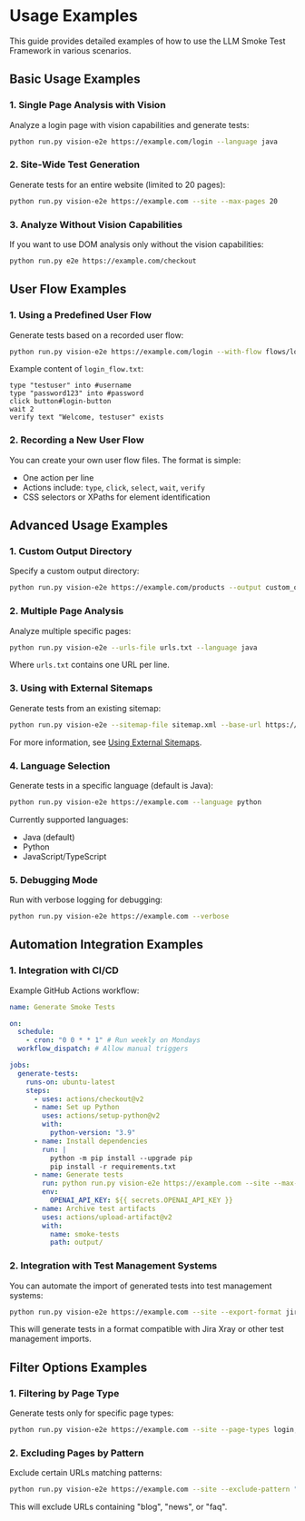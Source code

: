 # Usage Examples

This guide provides detailed examples of how to use the LLM Smoke Test Framework in various scenarios.

## Basic Usage Examples

### 1. Single Page Analysis with Vision

Analyze a login page with vision capabilities and generate tests:

```bash
python run.py vision-e2e https://example.com/login --language java
```

### 2. Site-Wide Test Generation

Generate tests for an entire website (limited to 20 pages):

```bash
python run.py vision-e2e https://example.com --site --max-pages 20
```

### 3. Analyze Without Vision Capabilities

If you want to use DOM analysis only without the vision capabilities:

```bash
python run.py e2e https://example.com/checkout
```

## User Flow Examples

### 1. Using a Predefined User Flow

Generate tests based on a recorded user flow:

```bash
python run.py vision-e2e https://example.com/login --with-flow flows/login_flow.txt
```

Example content of `login_flow.txt`:

```
type "testuser" into #username
type "password123" into #password
click button#login-button
wait 2
verify text "Welcome, testuser" exists
```

### 2. Recording a New User Flow

You can create your own user flow files. The format is simple:

- One action per line
- Actions include: `type`, `click`, `select`, `wait`, `verify`
- CSS selectors or XPaths for element identification

## Advanced Usage Examples

### 1. Custom Output Directory

Specify a custom output directory:

```bash
python run.py vision-e2e https://example.com/products --output custom_output
```

### 2. Multiple Page Analysis

Analyze multiple specific pages:

```bash
python run.py vision-e2e --urls-file urls.txt --language java
```

Where `urls.txt` contains one URL per line.

### 3. Using with External Sitemaps

Generate tests from an existing sitemap:

```bash
python run.py vision-e2e --sitemap-file sitemap.xml --base-url https://example.com
```

For more information, see [Using External Sitemaps](../advanced/using-external-sitemaps.md).

### 4. Language Selection

Generate tests in a specific language (default is Java):

```bash
python run.py vision-e2e https://example.com --language python
```

Currently supported languages:

- Java (default)
- Python
- JavaScript/TypeScript

### 5. Debugging Mode

Run with verbose logging for debugging:

```bash
python run.py vision-e2e https://example.com --verbose
```

## Automation Integration Examples

### 1. Integration with CI/CD

Example GitHub Actions workflow:

```yaml
name: Generate Smoke Tests

on:
  schedule:
    - cron: "0 0 * * 1" # Run weekly on Mondays
  workflow_dispatch: # Allow manual triggers

jobs:
  generate-tests:
    runs-on: ubuntu-latest
    steps:
      - uses: actions/checkout@v2
      - name: Set up Python
        uses: actions/setup-python@v2
        with:
          python-version: "3.9"
      - name: Install dependencies
        run: |
          python -m pip install --upgrade pip
          pip install -r requirements.txt
      - name: Generate tests
        run: python run.py vision-e2e https://example.com --site --max-pages 10
        env:
          OPENAI_API_KEY: ${{ secrets.OPENAI_API_KEY }}
      - name: Archive test artifacts
        uses: actions/upload-artifact@v2
        with:
          name: smoke-tests
          path: output/
```

### 2. Integration with Test Management Systems

You can automate the import of generated tests into test management systems:

```bash
python run.py vision-e2e https://example.com --site --export-format jira
```

This will generate tests in a format compatible with Jira Xray or other test management imports.

## Filter Options Examples

### 1. Filtering by Page Type

Generate tests only for specific page types:

```bash
python run.py vision-e2e https://example.com --site --page-types login,form,landing
```

### 2. Excluding Pages by Pattern

Exclude certain URLs matching patterns:

```bash
python run.py vision-e2e https://example.com --site --exclude-pattern "blog|news|faq"
```

This will exclude URLs containing "blog", "news", or "faq".

